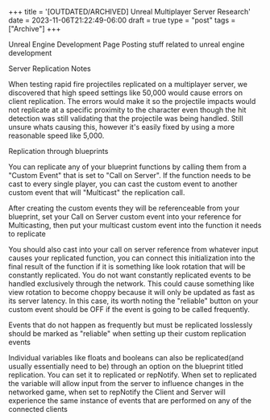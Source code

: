 +++
title = '[OUTDATED/ARCHIVED] Unreal Multiplayer Server Research'
date = 2023-11-06T21:22:49-06:00
draft = true
type = "post"
tags = ["Archive"]
+++

Unreal Engine Development Page
Posting stuff related to unreal engine development




Server Replication Notes



When testing rapid fire projectiles replicated on a multiplayer server, we discovered that high speed settings like 50,000 would cause errors on client replication. The errors would make it so the projectile impacts would not replicate at a specific proximity to the character even though the hit detection was still validating that the projectile was being handled. Still unsure whats causing this, however it's easily fixed by using a more reasonable speed like 5,000.




Replication through blueprints



You can replicate any of your blueprint functions by calling them from a "Custom Event" that is set to "Call on Server". If the function needs to be cast to every single player, you can cast the custom event to another custom event that will "Multicast" the replication call.


After creating the custom events they will be referenceable from your blueprint, set your Call on Server custom event into your reference for Multicasting, then put your multicast custom event into the function it needs to replicate


You should also cast into your call on server reference from whatever input causes your replicated function, you can connect this initialization into the final result of the function if it is something like look rotation that will be constantly replicated. You do not want constantly replicated events to be handled exclusively through the network. This could cause something like view rotation to become choppy because it will only be updated as fast as its server latency. In this case, its worth noting the "reliable" button on your custom event should be OFF if the event is going to be called frequently.


Events that do not happen as frequently but must be replicated losslessly should be marked as "reliable" when setting up their custom replication events


Individual variables like floats and booleans can also be replicated(and usually essentially need to be) through an option on the blueprint titled replication. You can set it to replicated or repNotify. When set to replicated the variable will allow input from the server to influence changes in the networked game, when set to repNotify the Client and Server will experience the same instance of events that are performed on any of the connected clients

